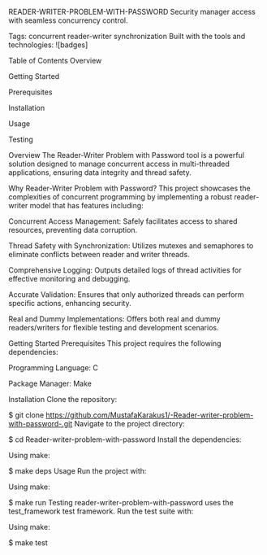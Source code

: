 READER-WRITER-PROBLEM-WITH-PASSWORD
Security manager access with seamless concurrency control.

Tags: concurrent reader-writer synchronization
Built with the tools and technologies: ![badges]

Table of Contents
Overview

Getting Started

Prerequisites

Installation

Usage

Testing

Overview
The Reader-Writer Problem with Password tool is a powerful solution designed to manage concurrent access in multi-threaded applications, ensuring data integrity and thread safety.

Why Reader-Writer Problem with Password?
This project showcases the complexities of concurrent programming by implementing a robust reader-writer model that has features including:

Concurrent Access Management: Safely facilitates access to shared resources, preventing data corruption.

Thread Safety with Synchronization: Utilizes mutexes and semaphores to eliminate conflicts between reader and writer threads.

Comprehensive Logging: Outputs detailed logs of thread activities for effective monitoring and debugging.

Accurate Validation: Ensures that only authorized threads can perform specific actions, enhancing security.

Real and Dummy Implementations: Offers both real and dummy readers/writers for flexible testing and development scenarios.

Getting Started
Prerequisites
This project requires the following dependencies:

Programming Language: C

Package Manager: Make

Installation
Clone the repository:


$ git clone https://github.com/MustafaKarakus1/-Reader-writer-problem-with-password-.git
Navigate to the project directory:


$ cd Reader-writer-problem-with-password
Install the dependencies:

Using make:

$ make deps
Usage
Run the project with:

Using make:

$ make run
Testing
reader-writer-problem-with-password uses the test_framework test framework. Run the test suite with:

Using make:

$ make test
